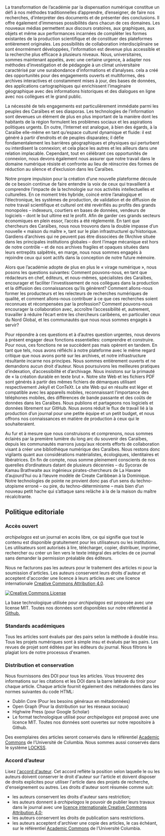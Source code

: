 La transformation de l’académie par la dispensation numérique constitue un défi à nos méthodes traditionnelles d’apprendre, d’enseigner, de faire nos recherches, d’interpréter des documents et de présenter des conclusions. Il offre également d’immenses possibilités dans chacun de ces domaines. Les nouveaux médias permettent aux discours oratoires, aux graphiques, aux objets et même aux performances incarnées de compléter les formes existantes de la production scientifique et de constituer des plateformes entièrement originales. Les possibilités de collaboration interdisciplinaire se sont énormément développées, l’information est devenue plus accessible et la recherche plus efficace à plusieurs niveaux. Nous, universitaires, sommes maintenant appelés, avec une certaine urgence, à adapter nos méthodes d’investigation et de pédagogie à un climat universitaire caractérisé par une surabondance d’informations et d’analyses. cela a créé des opportunités pour des engagements ouverts et multiformes, des archives interactives et constamment mises à jour, des bases de données, des applications cartographiques qui enrichissent l’imaginaire géographique avec des informations historiques et des dialogues en ligne avec nos collègues et le grand public.

La nécessité de tels engagements est particulièrement immédiate parmi les peuples des Caraïbes et ses diasporas. Les technologies de l’information sont devenues un élément de plus en plus important de la manière dont les habitants de la région formulent les problèmes sociaux et les aspirations politiques urgents. En outre, l’Internet est analogue, à bien des égards, à la Caraïbe elle-même en tant qu’espace culturel dynamique et fluide: il est généré à partir d’endroits et de peuples disparates; il défie fondamentalement les barrières géographiques et physiques qui perturbent  ou interdisent la connexion; et cela place les autres et les ailleurs dans une relation implacable. Cependant, tout en célébrant ces opportunités de connexion, nous devons également nous assurer que notre travail dans le domaine numérique résiste et confronte au lieu de réinscrire des formes de réduction au silence et d’exclusion dans les Caraïbes.

Notre propre impulsion pour la création d’une nouvelle plateforme découle de ce besoin continue de faire entendre la voix de ceux qui travaillent à comprendre l’impacte de la technologie sur nos activités intellectuelles et culturelles. En ce moment très hybride, coincé entre l’analogique et l’électronique, les systèmes de production, de validation et de diffusion de notre travail scientifique et culturel ont été revérifiés au profits des grands monopoles – indexeurs, courtiers en bases de données, vendeurs de logiciels – dont le but ultime est le profit. Afin de garder ces grands secteurs économiques en plein essor, l’accès a été réglementé. En tant que chercheurs des Caraïbes, nous nous trouvons dans la double impasse d’un nouvelle « maison du maître », tant sur le plan infrastructurel qu’historique. Gardiens d’archives qui ne peuvent pas être dissociées de l’Archive située dans les principales institutions globales – dont l’image mécanique est hors de notre contrôle – et de nos archives fragiles et opaques situées dans leurs entrepôts salpêtrés, en marge, nous nous sommes engagés à rejoindre ceux qui sont actifs dans la conception de notre future mémoire.

Alors que l’académie adopte de plus en plus le « virage numérique », nous posons les questions suivantes: Comment pouvons-nous, en tant que rédacteurs en chef, éditeurs, et nous-mêmes, spécialistes des Caraïbes, encourager et faciliter l’investissement de nos collègues dans la production et la diffusion des connaissances qu’ils génèrent? Comment allons-nous former les producteurs et les relecteurs de recherches numériques de qualité, et comment allons-nous contribuer à ce que ces recherches soient reconnues et récompensées par la profession? Comment pouvons-nous encourager la collaboration avec, accroître l’accessibilité et, autrement, travailler à réduire l’écart entre les chercheurs caribéens, en particulier ceux du Nord Global, et les communautés que nous nous sommes engagés à servir?

Pour répondre à ces questions et à d’autres question urgentes, nous devons à présent engager deux fonctions essentielles: comprendre et construire. Pour nous, ces fonctions ne se succèdent pas mais opèrent en tandem. En tant que tels, nous avons réfléchi à notre plateforme avec le même regard critique que nous avons porté sur les archives, et notre infrastructure résultante incarne nos principes. Nous sommes entièrement ouverts et ne demandons aucun droit d’auteur. Nous poursuivons les meilleures pratiques d’indexation, d’accessibilité et d’archivage. Nous insistons sur la primauté de « la création durable en texte brut ». Notre site Web et les fichiers PDF sont générés à partir des mêmes fichiers de démarques utilisant respectivement Jekyll et ConTeXt. Le site Web qui en résulte est léger et compatible avec les appareils mobiles, reconnaissant l’importance des téléphones mobiles, des différences de bande passante et des coûts de données dans les Caraïbes. Nous publions et partageons nos logiciels et données librement sur GitHub. Nous avons réduit le flux de travail lié à la production d’un journal pour une petite équipe et un petit budget, et nous offrons nos connaissances en matière de production à ceux qui le souhaiteraient.

Au fur et à mesure que nous construisons et comprenons, nous sommes éclairés par la première lumière du long arc du souvenir des Caraïbes, depuis les communautés marrons jusqu’aux récents efforts de collaboration visant à créer une bibliothèque numérique des Caraïbes. Nous restons donc vigilants quant aux considérations matérialistes, écologiques, identitaires et libératrices. En fin de compte, nous somme pleinement conscients de nos querelles d’ordinateurs datant de plusieurs décennies – du Sycorax de Kamau Brathwaite aux ingénieux pirates-chercheurs de La Havane d’aujourd’hui ou à l’œuvre modèle de Create Caribbean à la Dominique. Notre technologies de pointe ne provient donc pas d’un sens du techno-utopisme erroné – ou pire, du techno-déterminisme – mais bien d’un nouveau petit hache qui s’attaque sans relâche à la de la maison du maître récalcitrante.


## Politique editoriale

### Accès ouvert

*archipelagos* est un journal en accès libre, ce qui signifie que tout le contenu est disponible gratuitement pour les utilisateurs ou les institutions. Les utilisateurs sont autorisés à lire, télécharger, copier, distribuer, imprimer, rechercher ou créer un lien vers le texte intégral des articles de ce journal sans demander la permission préalable des éditeurs.

Nous ne facturons pas les auteurs pour le traitement des articles ni pour la soumission d'articles. Les auteurs conservent leurs droits d'auteur et acceptent d'accorder une licence à leurs articles avec une licence internationale [Creative Commons Attribution 4.0](https://creativecommons.org/licenses/by/4.0/).

<a rel="license" href="http://creativecommons.org/licenses/by/4.0/"><img alt="Creative Commons License" style="border-width:0" src="https://i.creativecommons.org/l/by/4.0/88x31.png" /></a>

La base technologique utilisée pour *archipelagos* est proposée avec une license MIT. Toutes nos données sont disponibles sur notre référentiel à <a href="{{site.githuburl}}">Github.</a>


### Standards académiques

Tous les articles sont évalués par des pairs selon la méthode à double insu. Tous les projets numériques sont à simple insu et évalués par les pairs. Les revues de projet sont éditées par les éditeurs du journal. Nous filtrons le plagiat lors de notre processus d'examen.


### Distribution et conservation

Nous fournissons des DOI pour tous les articles. Vous trouverez des informations sur les citations et les DOI dans la barre latérale du tiroir pour chaque article. Chaque article fournit également des métadonnées dans les normes suivantes du code HTML:

- Dublin Core (Pour les besoins généraux en métadonnées)
- Open Graph (Pour la distribution sur les réseaux sociaux)
- Highwire Press (pour Google Scholar)
- Le format technologique utilisé pour *archipelagos* est proposé avec une licence MIT. Toutes nos données sont ouvertes sur notre repositoire à Github.

Des exemplaires des articles seront conservés dans le référentiel [Academic Commons](https://academiccommons.columbia.edu/) de l’Université de Columbia. Nous sommes aussi conservés dans le système [LOCKSS](https://www.lockss.org/).


### Accord d’auteur

Lisez [l'accord d'auteur](http://archipelagosjournal.org/public/author-agreement.pdf). Cet accord reflète la position selon laquelle le ou les auteurs doivent conserver le droit d'auteur sur l'article et doivent disposer de droits explicites pour utiliser l'article dans des projets de recherche, d'enseignement ou autres. Les droits d'auteur sont résumée comme suit:

- les auteurs conservent les droits d'auteur sans restriction;
- les auteurs donnent à *archipelagos* le pouvoir de publier leurs travaux dans le journal avec une [licence internationale Creative Commons Attribution 4.0](https://creativecommons.org/licenses/by/4.0/);
- les auteurs conservent les droits de publication sans restrictions.
- les auteurs acceptent d'archiver une copie des articles, le cas échéant, sur le référentiel [Academic Commons](https://academiccommons.columbia.edu/) de l'Université Columbia.

